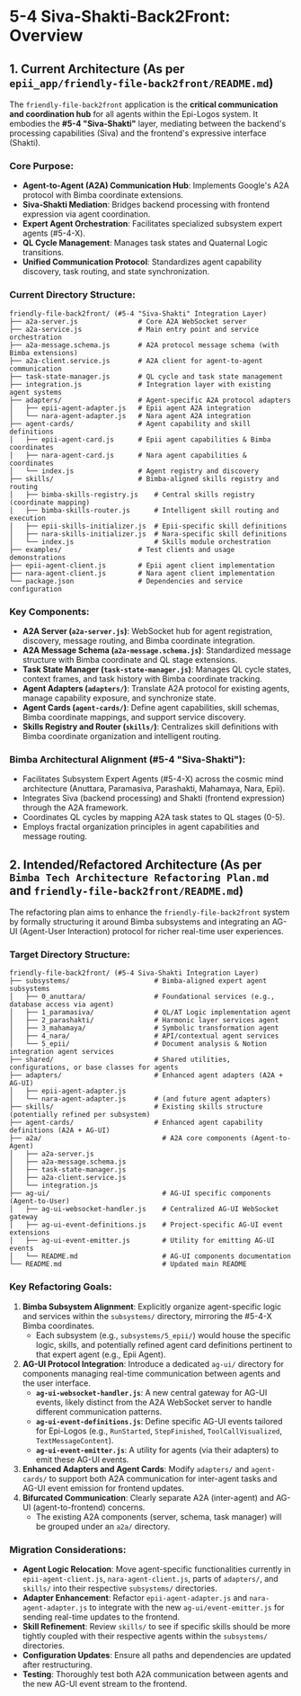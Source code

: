 # 5-4 Siva-Shakti-Back2Front: Overview

## 1. Current Architecture (As per `epii_app/friendly-file-back2front/README.md`)

The `friendly-file-back2front` application is the **critical communication and coordination hub** for all agents within the Epi-Logos system. It embodies the **#5-4 "Siva-Shakti"** layer, mediating between the backend's processing capabilities (Siva) and the frontend's expressive interface (Shakti).

### Core Purpose:

*   **Agent-to-Agent (A2A) Communication Hub**: Implements Google's A2A protocol with Bimba coordinate extensions.
*   **Siva-Shakti Mediation**: Bridges backend processing with frontend expression via agent coordination.
*   **Expert Agent Orchestration**: Facilitates specialized subsystem expert agents (#5-4-X).
*   **QL Cycle Management**: Manages task states and Quaternal Logic transitions.
*   **Unified Communication Protocol**: Standardizes agent capability discovery, task routing, and state synchronization.

### Current Directory Structure:

```
friendly-file-back2front/ (#5-4 "Siva-Shakti" Integration Layer)
├── a2a-server.js               # Core A2A WebSocket server
├── a2a-service.js              # Main entry point and service orchestration
├── a2a-message.schema.js       # A2A protocol message schema (with Bimba extensions)
├── a2a-client.service.js       # A2A client for agent-to-agent communication
├── task-state-manager.js       # QL cycle and task state management
├── integration.js              # Integration layer with existing agent systems
├── adapters/                   # Agent-specific A2A protocol adapters
│   ├── epii-agent-adapter.js   # Epii agent A2A integration
│   └── nara-agent-adapter.js   # Nara agent A2A integration
├── agent-cards/                # Agent capability and skill definitions
│   ├── epii-agent-card.js      # Epii agent capabilities & Bimba coordinates
│   ├── nara-agent-card.js      # Nara agent capabilities & coordinates
│   └── index.js                # Agent registry and discovery
├── skills/                     # Bimba-aligned skills registry and routing
│   ├── bimba-skills-registry.js    # Central skills registry (coordinate mapping)
│   ├── bimba-skills-router.js      # Intelligent skill routing and execution
│   ├── epii-skills-initializer.js  # Epii-specific skill definitions
│   ├── nara-skills-initializer.js  # Nara-specific skill definitions
│   └── index.js                    # Skills module orchestration
├── examples/                   # Test clients and usage demonstrations
├── epii-agent-client.js        # Epii agent client implementation
├── nara-agent-client.js        # Nara agent client implementation
└── package.json                # Dependencies and service configuration
```

### Key Components:

*   **A2A Server (`a2a-server.js`)**: WebSocket hub for agent registration, discovery, message routing, and Bimba coordinate integration.
*   **A2A Message Schema (`a2a-message.schema.js`)**: Standardized message structure with Bimba coordinate and QL stage extensions.
*   **Task State Manager (`task-state-manager.js`)**: Manages QL cycle states, context frames, and task history with Bimba coordinate tracking.
*   **Agent Adapters (`adapters/`)**: Translate A2A protocol for existing agents, manage capability exposure, and synchronize state.
*   **Agent Cards (`agent-cards/`)**: Define agent capabilities, skill schemas, Bimba coordinate mappings, and support service discovery.
*   **Skills Registry and Router (`skills/`)**: Centralizes skill definitions with Bimba coordinate organization and intelligent routing.

### Bimba Architectural Alignment (#5-4 "Siva-Shakti"):

*   Facilitates Subsystem Expert Agents (#5-4-X) across the cosmic mind architecture (Anuttara, Paramasiva, Parashakti, Mahamaya, Nara, Epii).
*   Integrates Siva (backend processing) and Shakti (frontend expression) through the A2A framework.
*   Coordinates QL cycles by mapping A2A task states to QL stages (0-5).
*   Employs fractal organization principles in agent capabilities and message routing.

## 2. Intended/Refactored Architecture (As per `Bimba Tech Architecture Refactoring Plan.md` and `friendly-file-back2front/README.md`)

The refactoring plan aims to enhance the `friendly-file-back2front` system by formally structuring it around Bimba subsystems and integrating an AG-UI (Agent-User Interaction) protocol for richer real-time user experiences.

### Target Directory Structure:

```
friendly-file-back2front/ (#5-4 Siva-Shakti Integration Layer)
├── subsystems/                     # Bimba-aligned expert agent subsystems
│   ├── 0_anuttara/                 # Foundational services (e.g., database access via agent)
│   ├── 1_paramasiva/               # QL/AT Logic implementation agent
│   ├── 2_parashakti/               # Harmonic layer services agent
│   ├── 3_mahamaya/                 # Symbolic transformation agent
│   ├── 4_nara/                     # API/contextual agent services
│   └── 5_epii/                     # Document analysis & Notion integration agent services
├── shared/                         # Shared utilities, configurations, or base classes for agents
├── adapters/                       # Enhanced agent adapters (A2A + AG-UI)
│   ├── epii-agent-adapter.js
│   └── nara-agent-adapter.js       # (and future agent adapters)
├── skills/                         # Existing skills structure (potentially refined per subsystem)
├── agent-cards/                    # Enhanced agent capability definitions (A2A + AG-UI)
├── a2a/                              # A2A core components (Agent-to-Agent)
│   ├── a2a-server.js
│   ├── a2a-message.schema.js
│   ├── task-state-manager.js
│   ├── a2a-client.service.js
│   └── integration.js
├── ag-ui/                            # AG-UI specific components (Agent-to-User)
│   ├── ag-ui-websocket-handler.js    # Centralized AG-UI WebSocket gateway
│   ├── ag-ui-event-definitions.js    # Project-specific AG-UI event extensions
│   ├── ag-ui-event-emitter.js        # Utility for emitting AG-UI events
│   └── README.md                     # AG-UI components documentation
└── README.md                         # Updated main README
```

### Key Refactoring Goals:

1.  **Bimba Subsystem Alignment**: Explicitly organize agent-specific logic and services within the `subsystems/` directory, mirroring the #5-4-X Bimba coordinates.
    *   Each subsystem (e.g., `subsystems/5_epii/`) would house the specific logic, skills, and potentially refined agent card definitions pertinent to that expert agent (e.g., Epii Agent).
2.  **AG-UI Protocol Integration**: Introduce a dedicated `ag-ui/` directory for components managing real-time communication between agents and the user interface.
    *   **`ag-ui-websocket-handler.js`**: A new central gateway for AG-UI events, likely distinct from the A2A WebSocket server to handle different communication patterns.
    *   **`ag-ui-event-definitions.js`**: Define specific AG-UI events tailored for Epi-Logos (e.g., `RunStarted`, `StepFinished`, `ToolCallVisualized`, `TextMessageContent`).
    *   **`ag-ui-event-emitter.js`**: A utility for agents (via their adapters) to emit these AG-UI events.
3.  **Enhanced Adapters and Agent Cards**: Modify `adapters/` and `agent-cards/` to support both A2A communication for inter-agent tasks and AG-UI event emission for frontend updates.
4.  **Bifurcated Communication**: Clearly separate A2A (inter-agent) and AG-UI (agent-to-frontend) concerns.
    *   The existing A2A components (server, schema, task manager) will be grouped under an `a2a/` directory.

### Migration Considerations:

*   **Agent Logic Relocation**: Move agent-specific functionalities currently in `epii-agent-client.js`, `nara-agent-client.js`, parts of `adapters/`, and `skills/` into their respective `subsystems/` directories.
*   **Adapter Enhancement**: Refactor `epii-agent-adapter.js` and `nara-agent-adapter.js` to integrate with the new `ag-ui/event-emitter.js` for sending real-time updates to the frontend.
*   **Skill Refinement**: Review `skills/` to see if specific skills should be more tightly coupled with their respective agents within the `subsystems/` directories.
*   **Configuration Updates**: Ensure all paths and dependencies are updated after restructuring.
*   **Testing**: Thoroughly test both A2A communication between agents and the new AG-UI event stream to the frontend.